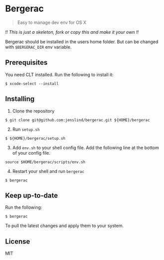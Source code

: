 # Bergerac
> Easy to manage dev env for OS X

*!! This is just a skeleton, fork or copy this and make it your own !!*

Bergerac should be installed in the users home folder. But can be changed with `$BERGERAC_DIR` env variable.

## Prerequisites
You need CLT installed.
Run the following to install it:
```shell
$ xcode-select --install
```

## Installing
1. Clone the repository
  ```shell
  $ git clone git@github.com:jenslind/bergerac.git ${HOME}/bergerac
  ```

2. Run `setup.sh`
  ```shell
  $ ${HOME}/bergerac/setup.sh
  ```

3. Add `env.sh` to your shell config file.
  Add the following line at the bottom of your config file.
  ```shell
  source $HOME/bergerac/scripts/env.sh
  ```

4. Restart your shell and run `bergerac`
  ```shell
  $ bergerac
  ```

## Keep up-to-date
Run the following:
```shell
$ bergerac
```
To pull the latest changes and apply them to your system.

## License
MIT
